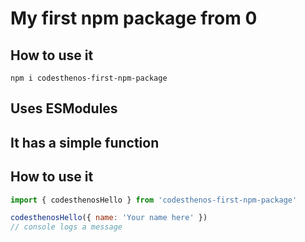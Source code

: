 # My first npm package from 0

## How to use it

`npm i codesthenos-first-npm-package`

## Uses ESModules

## It has a simple function

## How to use it

```js
import { codesthenosHello } from 'codesthenos-first-npm-package'

codesthenosHello({ name: 'Your name here' })
// console logs a message
```
